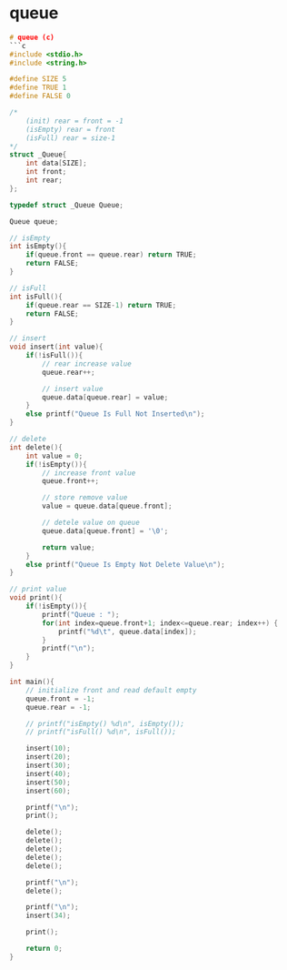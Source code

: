 # queue
```c
# queue (c)
```c
#include <stdio.h>
#include <string.h>

#define SIZE 5
#define TRUE 1
#define FALSE 0

/*
	(init) rear = front = -1
	(isEmpty) rear = front 
	(isFull) rear = size-1
*/
struct _Queue{
	int data[SIZE];
	int front;
	int rear;
};

typedef struct _Queue Queue;

Queue queue;

// isEmpty
int isEmpty(){
	if(queue.front == queue.rear) return TRUE;
	return FALSE;
}

// isFull
int isFull(){
	if(queue.rear == SIZE-1) return TRUE;
	return FALSE;
}

// insert
void insert(int value){
	if(!isFull()){
		// rear increase value
		queue.rear++;

		// insert value
		queue.data[queue.rear] = value;
	}
	else printf("Queue Is Full Not Inserted\n");
}

// delete
int delete(){
	int value = 0;
	if(!isEmpty()){
		// increase front value
		queue.front++;

		// store remove value
		value = queue.data[queue.front];

		// detele value on queue
		queue.data[queue.front] = '\0';

		return value;
	}
	else printf("Queue Is Empty Not Delete Value\n");
}

// print value
void print(){
	if(!isEmpty()){
		printf("Queue : ");
		for(int index=queue.front+1; index<=queue.rear; index++) {
			printf("%d\t", queue.data[index]);
		}
		printf("\n");
	}
}

int main(){
	// initialize front and read default empty
	queue.front = -1;
	queue.rear = -1; 

	// printf("isEmpty() %d\n", isEmpty());
	// printf("isFull() %d\n", isFull());

	insert(10);
	insert(20);
	insert(30);
	insert(40); 
	insert(50);
	insert(60);

	printf("\n");
	print();

	delete();
	delete();
	delete();
	delete();
	delete();

	printf("\n");
	delete();

	printf("\n");
	insert(34);

	print();

	return 0;
}

```
